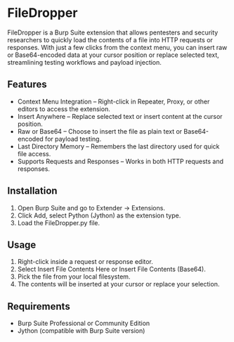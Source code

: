 # FileDropper
FileDropper is a Burp Suite extension that allows pentesters and security researchers to quickly load the contents of a file into HTTP requests or responses. With just a few clicks from the context menu, you can insert raw or Base64-encoded data at your cursor position or replace selected text, streamlining testing workflows and payload injection.

## Features
* Context Menu Integration – Right-click in Repeater, Proxy, or other editors to access the extension.
* Insert Anywhere – Replace selected text or insert content at the cursor position.
* Raw or Base64 – Choose to insert the file as plain text or Base64-encoded for payload testing.
* Last Directory Memory – Remembers the last directory used for quick file access.
* Supports Requests and Responses – Works in both HTTP requests and responses.

## Installation
1. Open Burp Suite and go to Extender → Extensions.
2. Click Add, select Python (Jython) as the extension type.
3. Load the FileDropper.py file.

## Usage
1. Right-click inside a request or response editor.
2. Select Insert File Contents Here or Insert File Contents (Base64).
3. Pick the file from your local filesystem.
4. The contents will be inserted at your cursor or replace your selection.

## Requirements
* Burp Suite Professional or Community Edition
* Jython (compatible with Burp Suite version)
